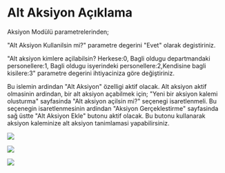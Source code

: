# Alt Aksiyon Açıklama

Aksiyon Modülü parametrelerinden; 

 "Alt Aksiyon Kullanilsin mi?" parametre degerini "Evet" olarak degistiriniz.

"Alt aksiyon kimlere açilabilsin? Herkese:0, Bagli oldugu departmandaki personellere:1, Bagli oldugu isyerindeki personellere:2,Kendisine bagli kisilere:3" parametre degerini ihtiyaciniza göre değiştiriniz.

Bu islemin ardindan "Alt Aksiyon" özelligi aktif olacak. Alt aksiyon aktif olmasinin ardindan, bir alt aksiyon açabilmek için; "Yeni bir aksiyon kalemi olusturma" sayfasinda "Alt aksiyon açilsin mi?" seçenegi isaretlenmeli. Bu seçenegin isaretlenmesinin ardindan "Aksiyon Gerçeklestirme" sayfasinda sağ üstte "Alt Aksiyon Ekle" butonu aktif olacak. Bu butonu kullanarak aksiyon kaleminize alt aksiyon tanimlamasi yapabilirsiniz.

![](https://docsbimser.blob.core.windows.net/imagecontainer/alt_aks1-4f0347da-1948-4ed8-986b-d456fd5389a8.png)

![](https://docsbimser.blob.core.windows.net/imagecontainer/alt_aks2-4656f524-83dd-43bc-ac72-4174e524a329.png)

![](https://docsbimser.blob.core.windows.net/imagecontainer/alt_aks3-3c2eeacb-cb1d-44fa-8731-f2e02a4356a3.png)

